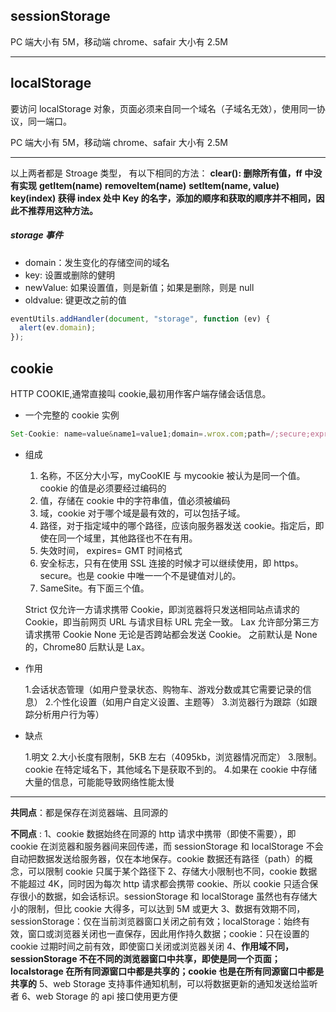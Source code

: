 ## sessionStorage

PC 端大小有 5M，移动端 chrome、safair 大小有 2.5M

---

## localStorage

要访问 localStorage 对象，页面必须来自同一个域名（子域名无效），使用同一协议，同一端口。

PC 端大小有 5M，移动端 chrome、safair 大小有 2.5M

---

以上两者都是 Stroage 类型，
有以下相同的方法：
**clear(): 删除所有值，ff 中没有实现**
**getItem(name)**
**removeItem(name)**
**setItem(name, value)**
**key(index) 获得 index 处中 Key 的名字，添加的顺序和获取的顺序并不相同，因此不推荐用这种方法。**

##### storage 事件

- domain：发生变化的存储空间的域名
- key: 设置或删除的健明
- newValue: 如果设置值，则是新值；如果是删除，则是 null
- oldvalue: 键更改之前的值

```js
eventUtils.addHandler(document, "storage", function (ev) {
  alert(ev.domain);
});
```

## cookie

HTTP COOKIE,通常直接叫 cookie,最初用作客户端存储会话信息。

- 一个完整的 cookie 实例

```js
Set-Cookie: name=value&name1=value1;domain=.wrox.com;path=/;secure;exprise=new Date.toGMTString();  HTTPOnly;
```

- 组成

  1. 名称，不区分大小写，myCooKIE 与 mycookie 被认为是同一个值。cookie 的值是必须要经过编码的
  2. 值，存储在 cookie 中的字符串值，值必须被编码
  3. 域，cookie 对于哪个域是最有效的，可以包括子域。
  4. 路径，对于指定域中的哪个路径，应该向服务器发送 cookie。指定后，即使在同一个域里，其他路径也不在有用。
  5. 失效时间， expires= GMT 时间格式
  6. 安全标志，只有在使用 SSL 连接的时候才可以继续使用，即 https。 secure。也是 cookie 中唯一一个不是键值对儿的。
  7. SameSite。有下面三个值。

  Strict 仅允许一方请求携带 Cookie，即浏览器将只发送相同站点请求的 Cookie，即当前网页 URL 与请求目标 URL 完全一致。
  Lax 允许部分第三方请求携带 Cookie
  None 无论是否跨站都会发送 Cookie。
  之前默认是 None 的，Chrome80 后默认是 Lax。

* 作用

  1.会话状态管理（如用户登录状态、购物车、游戏分数或其它需要记录的信息） 2.个性化设置（如用户自定义设置、主题等） 3.浏览器行为跟踪（如跟踪分析用户行为等）

* 缺点

  1.明文 2.大小长度有限制，5KB 左右（4095kb，浏览器情况而定） 3.限制。cookie 在特定域名下，其他域名下是获取不到的。 4.如果在 cookie 中存储大量的信息，可能能导致网络性能太慢

---

**共同点**：都是保存在浏览器端、且同源的

**不同点** :
1、cookie 数据始终在同源的 http 请求中携带（即使不需要），即 cookie 在浏览器和服务器间来回传递，而 sessionStorage 和 localStorage 不会自动把数据发送给服务器，仅在本地保存。cookie 数据还有路径（path）的概念，可以限制 cookie 只属于某个路径下
2、存储大小限制也不同，cookie 数据不能超过 4K，同时因为每次 http 请求都会携带 cookie、所以 cookie 只适合保存很小的数据，如会话标识。sessionStorage 和 localStorage 虽然也有存储大小的限制，但比 cookie 大得多，可以达到 5M 或更大
3、数据有效期不同，sessionStorage：仅在当前浏览器窗口关闭之前有效；localStorage：始终有效，窗口或浏览器关闭也一直保存，因此用作持久数据；cookie：只在设置的 cookie 过期时间之前有效，即使窗口关闭或浏览器关闭
4、**作用域不同，sessionStorage 不在不同的浏览器窗口中共享，即使是同一个页面；localstorage 在所有同源窗口中都是共享的；cookie 也是在所有同源窗口中都是共享的**
5、web Storage 支持事件通知机制，可以将数据更新的通知发送给监听者
6、web Storage 的 api 接口使用更方便
